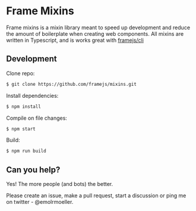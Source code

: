 # Frame Mixins

Frame mixins is a mixin library meant to speed up development and reduce the amount of boilerplate when creating web components. All mixins are written in Typescript, and is works great with [framejs/cli](https://github.com/framejs/cli)

## Development

Clone repo:

```sh
$ git clone https://github.com/framejs/mixins.git
```

Install dependencies:

```sh
$ npm install
```

Compile on file changes:

```sh
$ npm start
```

Build:

```sh
$ npm run build
```

## Can you help?
Yes! The more people (and bots) the better.

Please create an issue, make a pull request, start a discussion or ping me on twitter - @emolrmoeller.
